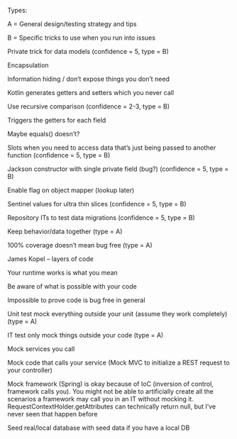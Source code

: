 Types:

A = General design/testing strategy and tips

B = Specific tricks to use when you run into issues



Private trick for data models (confidence = 5, type = B)

Encapsulation

Information hiding / don’t expose things you don’t need

Kotlin generates getters and setters which you never call





Use recursive comparison (confidence = 2-3, type = B)

Triggers the getters for each field

Maybe equals() doesn’t?





Slots when you need to access data that’s just being passed to another function (confidence = 5, type = B)





Jackson constructor with single private field (bug?) (confidence = 5, type = B)

Enable flag on object mapper (lookup later)





Sentinel values for ultra thin slices (confidence = 5, type = B)





Repository ITs to test data migrations (confidence = 5, type = B)





Keep behavior/data together (type = A)





100% coverage doesn’t mean bug free (type = A)

James Kopel – layers of code

Your runtime works is what you mean

Be aware of what is possible with your code

Impossible to prove code is bug free in general





Unit test mock everything outside your unit (assume they work completely) (type = A)





IT test only mock things outside your code (type = A)

Mock services you call

Mock code that calls your service (Mock MVC to initialize a REST request to your controller)

Mock framework (Spring) is okay because of IoC (inversion of control, framework calls you). You might not be able to artificially create all the scenarios a framework may call you in an IT without mocking it. RequestContextHolder.getAttributes can technically return null, but I’ve never seen that happen before

Seed real/local database with seed data if you have a local DB 
